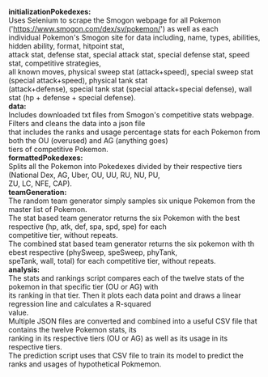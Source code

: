 **initializationPokedexes:**<br>
  Uses Selenium to scrape the Smogon webpage for all Pokemon ('https://www.smogon.com/dex/sv/pokemon/') as well as each <br>
  individual Pokemon's Smogon site for data including, name, types, abilities, hidden ability, format, hitpoint stat, <br>
  attack stat, defense stat, special attack stat, special defense stat, speed stat, competitive strategies, <br>
  all known moves, physical sweep stat (attack+speed), special sweep stat (special attack+speed), physical tank stat <br>
  (attack+defense), special tank stat (special attack+special defense), wall stat (hp + defense + special defense).<br>
**data:**<br>
  Includes downloaded txt files from Smogon's competitive stats webpage. Filters and cleans the data into a json file <br>
  that includes the ranks and usage percentage stats for each Pokemon from both the OU (overused) and AG (anything goes) <br>
  tiers of competitive Pokemon. <br>
**formattedPokedexes:**<br>
  Splits all the Pokemon into Pokedexes divided by their respective tiers (National Dex, AG, Uber, OU, UU, RU, NU, PU, <br>
  ZU, LC, NFE, CAP).<br>
**teamGeneration:**<br>
  The random team generator simply samples six unique Pokemon from the master list of Pokemon.<br>
  The stat based team generator returns the six Pokemon with the best respective (hp, atk, def, spa, spd, spe) for each <br>
  competitive tier, without repeats.<br>
  The combined stat based team generator returns the six pokemon with th ebest respective (phySweep, speSweep, phyTank,<br>
  speTank, wall, total) for each competitive tier, without repeats.<br>
**analysis:**<br>
  The stats and rankings script compares each of the twelve stats of the pokemon in that specific tier (OU or AG) with <br>
  its ranking in that tier. Then it plots each data point and draws a linear regression line and calculates a R-squared<br>
  value.<br>
  Multiple JSON files are converted and combined into a useful CSV file that contains the twelve Pokemon stats, its <br>
  ranking in its respective tiers (OU or AG) as well as its usage in its respective tiers. <br>
  The prediction script uses that CSV file to train its model to predict the ranks and usages of hypothetical Pokmemon.<br>
